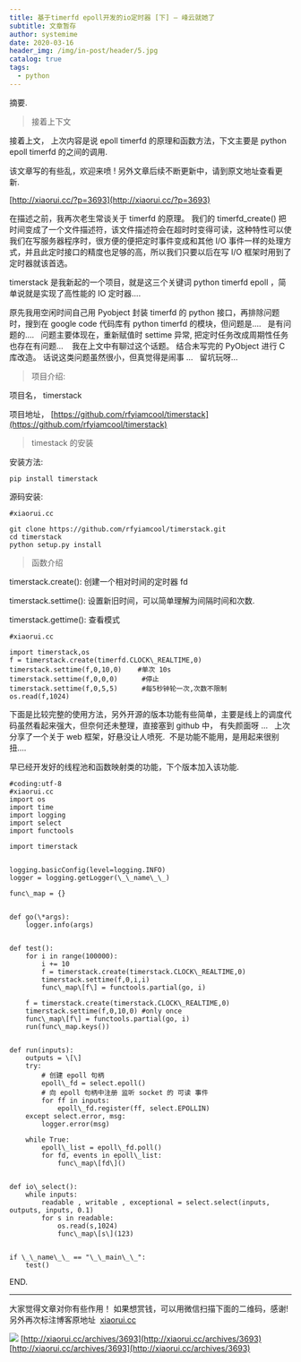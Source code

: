 ```yaml
---
title: 基于timerfd epoll开发的io定时器 [下] – 峰云就她了
subtitle: 文章暂存
author: systemime
date: 2020-03-16
header_img: /img/in-post/header/5.jpg
catalog: true
tags:
  - python
---
```

摘要.

<!-- more -->
> 接着上下文

接着上文， 上次内容是说 epoll timerfd 的原理和函数方法，下文主要是 python epoll timerfd 的之间的调用.

该文章写的有些乱，欢迎来喷 ! 另外文章后续不断更新中，请到原文地址查看更新.

[http://xiaorui.cc/?p=3693](http://xiaorui.cc/?p=3693)

在描述之前，我再次老生常谈关于 timerfd 的原理。 我们的 timerfd_create() 把时间变成了一个文件描述符，该文件描述符会在超时时变得可读，这种特性可以使我们在写服务器程序时，很方便的便把定时事件变成和其他 I/O 事件一样的处理方式，并且此定时接口的精度也足够的高，所以我们只要以后在写 I/O 框架时用到了定时器就该首选。

timerstack 是我新起的一个项目，就是这三个关键词 python timerfd epoll ，简单说就是实现了高性能的 IO 定时器….    

原先我用空闲时间自己用 Pyobject 封装 timerfd 的 python 接口，再排除问题时，搜到在 google code 代码库有 python timerfd 的模块，但问题是….   是有问题的….   问题主要体现在，重新赋值时 settime 异常, 把定时任务改成周期性任务也存在有问题…    我在上文中有聊过这个话题。 结合未写完的 PyObject 进行 C 库改造。 话说这类问题虽然很小，但真觉得是闹事 …   留坑玩呀…

> 项目介绍:

项目名， timerstack

项目地址， [https://github.com/rfyiamcool/timerstack](https://github.com/rfyiamcool/timerstack)

> timestack 的安装

安装方法:

    pip install timerstack

源码安装:

    #xiaorui.cc

    git clone https://github.com/rfyiamcool/timerstack.git
    cd timerstack
    python setup.py install

> 函数介绍

timerstack.create(): 创建一个相对时间的定时器 fd 

timerstack.settime(): 设置新旧时间，可以简单理解为间隔时间和次数. 

timerstack.gettime(): 查看模式

    #xiaorui.cc

    import timerstack,os
    f = timerstack.create(timerfd.CLOCK\_REALTIME,0)
    timerstack.settime(f,0,10,0)    #单次 10s
    timerstack.settime(f,0,0,0)      #停止
    timerstack.settime(f,0,5,5)      #每5秒钟轮一次,次数不限制
    os.read(f,1024)

下面是比较完整的使用方法，另外开源的版本功能有些简单，主要是线上的调度代码虽然看起来强大，但奈何还未整理，直接塞到 github 中， 有失颜面呀 …   上次分享了一个关于 web 框架，好悬没让人喷死.  不是功能不能用，是用起来很别扭….

早已经开发好的线程池和函数映射类的功能，下个版本加入该功能. 

    #coding:utf-8
    #xiaorui.cc
    import os
    import time
    import logging
    import select
    import functools

    import timerstack


    logging.basicConfig(level=logging.INFO)
    logger = logging.getLogger(\_\_name\_\_)

    func\_map = {}


    def go(\*args):
        logger.info(args)


    def test():
        for i in range(100000):
            i += 10
            f = timerstack.create(timerstack.CLOCK\_REALTIME,0)
            timerstack.settime(f,0,i,i)
            func\_map\[f\] = functools.partial(go, i)
        
        f = timerstack.create(timerstack.CLOCK\_REALTIME,0)
        timerstack.settime(f,0,10,0) #only once
        func\_map\[f\] = functools.partial(go, i)
        run(func\_map.keys())


    def run(inputs):
        outputs = \[\]
        try:
            # 创建 epoll 句柄
            epoll\_fd = select.epoll()
            # 向 epoll 句柄中注册 监听 socket 的 可读 事件
            for ff in inputs:
                epoll\_fd.register(ff, select.EPOLLIN)
        except select.error, msg:
            logger.error(msg)

        while True:
            epoll\_list = epoll\_fd.poll()
            for fd, events in epoll\_list:
                func\_map\[fd\]()

        
    def io\_select():
        while inputs:
            readable , writable , exceptional = select.select(inputs, outputs, inputs, 0.1)
            for s in readable:
                os.read(s,1024)
                func\_map\[s\](123)
        

    if \_\_name\_\_ == "\_\_main\_\_":
        test()

END.

* * *

大家觉得文章对你有些作用！ 如果想赏钱，可以用微信扫描下面的二维码，感谢!  
另外再次标注博客原地址  [xiaorui.cc](http://xiaorui.cc/)  

![](http://static.xiaorui.cc/static/weixin_new.jpg) 
 [http://xiaorui.cc/archives/3693](http://xiaorui.cc/archives/3693) 
 [http://xiaorui.cc/archives/3693](http://xiaorui.cc/archives/3693)
